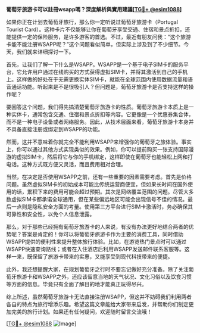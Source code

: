 **葡萄牙旅游卡可以註冊wsapp嗎？深度解析與實用建議[[TG💪+ @esim1088](https://t.me/s/esim1088)]**

如果你正在计划去葡萄牙旅行，那么你一定听说过葡萄牙旅游卡（Portugal Tourist Card）。这种卡片不仅能够让你在葡萄牙享受交通、住宿和景点折扣，还能提供一定的保险服务，是许多游客的首选。不过，最近有朋友问我：“这个旅游卡能不能注册WSAPP呢？”这个问题看似简单，但实际上涉及到了不少细节。今天，我们就来详细探讨一下。

首先，让我们了解一下什么是WSAPP。WSAPP是一个基于电子SIM卡的服务平台，它允许用户通过在线购买的方式获得虚拟SIM卡，并将其激活到自己的手机上。这样做的好处在于无需更换实体SIM卡，就能在全球范围内使用数据流量和语音通话功能。听起来是不是很吸引人？但问题是，葡萄牙旅游卡是否支持这样的操作呢？

要回答这个问题，我们得先搞清楚葡萄牙旅游卡的性质。葡萄牙旅游卡本质上是一种实体卡，通常包含交通、住宿和景点折扣等内容。它更像是一个优惠券集合体，而不是一种电子设备或者网络服务。因此，从技术层面来看，葡萄牙旅游卡本身并不具备直接注册或绑定到WSAPP的功能。

然而，这并不意味着你就完全不能利用WSAPP来增强你的葡萄牙之旅体验。事实上，你可以通过其他方式实现类似的效果。例如，你可以提前购买一张支持国际漫游的虚拟SIM卡，然后将它与你的手机绑定，这样即使在葡萄牙也能轻松上网和打电话。这种方式既方便又灵活，而且费用相对合理。

当然，在决定是否使用WSAPP之前，还有一些重要的因素需要考虑。首先是价格问题。虽然虚拟SIM卡的初始成本可能比传统运营商便宜，但如果长时间在国外使用的话，累积下来的费用可能会超过预期。其次是网络覆盖范围的问题。尽管大多数虚拟SIM卡都承诺全球通用，但在某些偏远地区可能会出现信号不佳的情况。最后一点则是隐私安全方面的考量。使用第三方平台进行SIM卡激活时，务必确保其可靠性和安全性，以免个人信息泄露。

那么，对于那些已经拥有葡萄牙旅游卡的人来说，有没有办法更好地结合两者的优势呢？答案是肯定的！你可以将葡萄牙旅游卡作为主要的消费工具，同时借助WSAPP提供的便利性来提升整体旅行体验。比如，在游览热门景点时可以通过WSAPP快速查询路线；或者在入住酒店后利用WSAPP发送邮件联系客服等。这样一来，既保留了旅游卡带来的实惠，又能享受到现代科技带来的便捷。

此外，我还想提醒大家，在规划葡萄牙之行时不要忘记做好充分准备。除了关注葡萄牙旅游卡和WSAPP之外，还应该留意当地的天气状况、文化习俗以及饮食习惯等方面的信息。毕竟只有全面了解目的地才能真正玩得尽兴。

综上所述，虽然葡萄牙旅游卡无法直接注册WSAPP，但这并不妨碍我们利用两者各自的特点为旅行增添乐趣。希望这篇文章能给大家带来启发，并帮助你们制定更加完美的旅行计划。如果还有任何疑问，欢迎随时留言交流哦！

[[TG💪+ @esim1088](https://t.me/s/esim1088) ![Image](https://i.postimg.cc/4NQfJmqS/Snipaste-2025-05-13-00-14-12.png)]